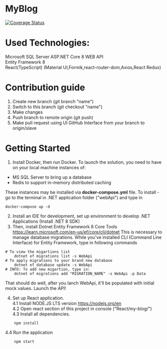 # MyBlog
[![Coverage Status](https://coveralls.io/repos/github/chioroglo/myBlog/badge.svg?branch=slave)](https://coveralls.io/github/chioroglo/myBlog?branch=slave)
# Used Technologies:

Microsoft SQL Server
ASP.NET Core 8 WEB API  
Entity Framework 8  
React(TypeScript) (Material UI,Formik,react-router-dom,Axios,React Redux)


# Contribution guide
1. Create new branch (git branch "name")
2. Switch to this branch (git checkout "name")
3. Make changes
4. Push branch to remote origin (git push)
5. Make pull request using UI GitHub Interface from your branch to origin/slave

# Getting Started
1. Install Docker, then run Docker. To launch the solution, you need to have on your local machine instances of: 
- MS SQL Server to bring up a database
- Redis to support in-memory distributed caching

These instances may be installed via **docker-compose.yml** file. To install - go to the terminal in .NET application
folder ("webApi") and type in 
```shell
docker-compose up -d
```

2. Install an IDE for development, set up environment to develop .NET Applications (Install .NET 8 SDK)
3. Then, install Dotnet Entity Framework 8 Core Tools
https://learn.microsoft.com/en-us/ef/core/cli/dotnet
This is necessary to manage database migrations.
While you've installed CLI (Command Line Interface) for Entity Framework, type in following commands
```shell
# To view the migartions list
    dotnet ef migrations list -s WebApi
# To apply migrations to your brand new database
    dotnet ef database update -s WebApi
# INFO: To add new migartion, type in:
    dotnet ef migrations add "MIGRATION_NAME" -s WebApi -p Data
```
That should do well, after you lanch WebApi, it'll be populated with initial mock values. Launch the API!

4. Set up React application.<br/>
4.1 Install NODE.JS LTS version https://nodejs.org/en<br/>
4.2 Open react section of this project in console ("React/my-blog/")<br/>
4.3 Install all dependencies.<br/>
```shell
    npm install
```
4.4 Run the application
```shell
    npm start
```
